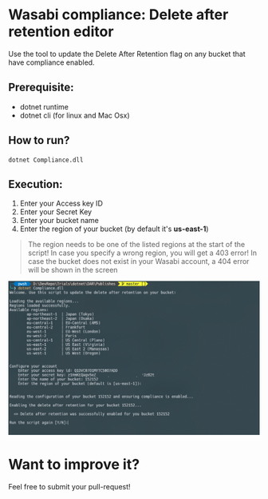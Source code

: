 # Wasabi compliance: Delete after retention editor

Use the tool to update the Delete After Retention flag on any bucket that have compliance enabled.

## Prerequisite:

- dotnet runtime
- dotnet cli (for linux and Mac Osx)

## How to run?

```
dotnet Compliance.dll
```

## Execution:

1. Enter your Access key ID
2. Enter your Secret Key
3. Enter your bucket name
4. Enter the region of your bucket (by default it's **us-east-1**)

> The region needs to be one of the listed regions at the start of the script!
> In case you specify a wrong region, you will get a 403 error!
> In case the bucket does not exist in your Wasabi account, a 404 error will be shown in the screen

![alt text](screenshots/Execution.png)

# Want to improve it?

Feel free to submit your pull-request!
